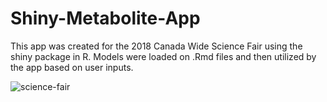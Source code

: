 # Shiny-Metabolite-App
This app was created for the 2018 Canada Wide Science Fair using the shiny package in R. Models were loaded on .Rmd files and then utilized by the app based on user inputs. 

![science-fair](https://user-images.githubusercontent.com/21224282/43681571-52b1239c-9814-11e8-8866-856f5c7ca52f.png)
